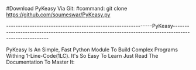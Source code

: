 #Download PyKeasy Via Git:
#command: git clone https://github.com/soumeswar/PyKeasy.py

--------------------------------------------------------------PyKeasy-------------------------------------------------------------------------------------------------------

PyKeasy Is An Simple, Fast Python Module To Build Complex Programs Withing 1-Line-Code(1LC).
It's So Easy To Learn Just Read The Documentation To Master It: 
